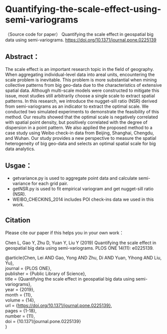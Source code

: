 # Quantifying-the-scale-effect-using-semi-variograms
（Source code for paper） Quantifying the scale effect in geospatial big data using semi-variograms. https://doi.org/10.1371/journal.pone.0225139
## Abstract：
The scale effect is an important research topic in the field of geography. When aggregating individual-level data into areal units, encountering the scale problem is inevitable. This problem is more substantial when mining collective patterns from big geo-data due to the characteristics
of extensive spatial data. Although multi-scale models were constructed to mitigate this issue, most studies still arbitrarily choose a single scale to extract spatial patterns. In this research, we introduce the nugget-sill ratio (NSR) derived from semi-variograms as an indicator to extract the optimal scale. We conducted two simulated experiments to demonstrate the feasibility of this method. Our results showed that the optimal scale is negatively
correlated with spatial point density, but positively correlated with the degree of dispersion in a point pattern. We also applied the proposed method to a case study using Weibo check-in data from Beijing, Shanghai, Chengdu, and Wuhan. Our study provides a new perspective to measure the spatial heterogeneity of big geo-data and selects an optimal spatial scale for big data analytics.
## Usgae：
* getvariance.py is used to aggregate point data and calculate semi-variance for each grid pair.
* getNSR.py is used to fit empirical variogram and get nugget-sill ratio (NSR).
* WEIBO_CHECKINS_2014 includes POI check-ins data we used in this work.
## Citation
Please cite our paper if this helps you in your own work：

Chen L, Gao Y, Zhu D, Yuan Y, Liu Y (2019) Quantifying the scale effect in geospatial big data using semi-variograms. PLOS ONE 14(11): e0225139.  

@article{Chen, Lei AND Gao, Yong AND Zhu, Di AND Yuan, Yihong AND Liu, Yu},  
    journal = {PLOS ONE},  
    publisher = {Public Library of Science},  
    title = {Quantifying the scale effect in geospatial big data using semi-variograms},  
    year = {2019},  
    month = {11},  
    volume = {14},  
    url = {https://doi.org/10.1371/journal.pone.0225139},  
    pages = {1-18},  
    number = {11},  
    doi = {10.1371/journal.pone.0225139}   
}
